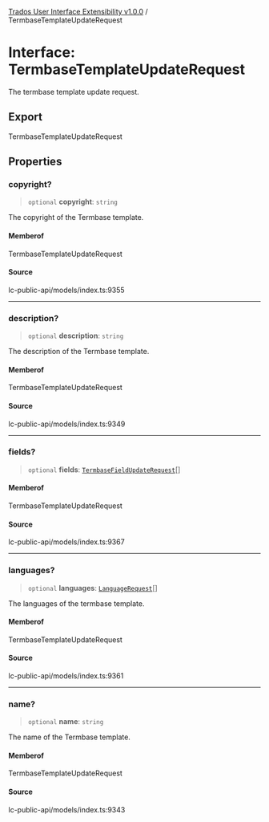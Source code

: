 [Trados User Interface Extensibility v1.0.0](../wiki/globals) / TermbaseTemplateUpdateRequest

# Interface: TermbaseTemplateUpdateRequest

The termbase template update request.

## Export

TermbaseTemplateUpdateRequest

## Properties

### copyright?

> `optional` **copyright**: `string`

The copyright of the Termbase template.

#### Memberof

TermbaseTemplateUpdateRequest

#### Source

lc-public-api/models/index.ts:9355

***

### description?

> `optional` **description**: `string`

The description of the Termbase template.

#### Memberof

TermbaseTemplateUpdateRequest

#### Source

lc-public-api/models/index.ts:9349

***

### fields?

> `optional` **fields**: [`TermbaseFieldUpdateRequest`](../wiki/Interface.TermbaseFieldUpdateRequest)[]

#### Memberof

TermbaseTemplateUpdateRequest

#### Source

lc-public-api/models/index.ts:9367

***

### languages?

> `optional` **languages**: [`LanguageRequest`](../wiki/Interface.LanguageRequest)[]

The languages of the termbase template.

#### Memberof

TermbaseTemplateUpdateRequest

#### Source

lc-public-api/models/index.ts:9361

***

### name?

> `optional` **name**: `string`

The name of the Termbase template.

#### Memberof

TermbaseTemplateUpdateRequest

#### Source

lc-public-api/models/index.ts:9343
